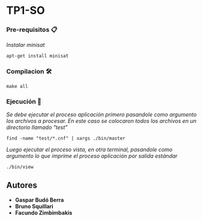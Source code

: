 # TP1-SO

### Pre-requisitos 📋
_Instalar minisat_
```
apt-get install minisat
```

### Compilacion 🛠️
```
make all
```
### Ejecución 🚀
_Se debe ejecutar el proceso aplicación primero pasandole como argumento los archivos a procesar. En este caso se colocaron todos los archivos en un directorio llamado "test"_
```
find -name "test/*.cnf" | xargs ./bin/master
```
_Luego ejecutar el proceso vista, en otra terminal, pasandole como argumento lo que imprime el proceso aplicación por salida estándar_

```
./bin/view 
```

## Autores
* **Gaspar Budó Berra**
* **Bruno Squillari**
* **Facundo Zimbimbakis**

